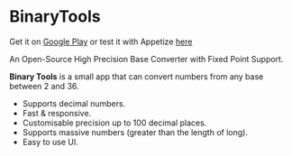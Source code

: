 # BinaryTools

Get it on [Google Play](https://play.google.com/store/apps/details?id=com.danielstone.binarytools) or test it with Appetize [here](https://appetize.io/embed/qzk2xppmw1wdyqxfucpg624uer?device=nexus5&scale=75&orientation=portrait&osVersion=7.1)

An Open-Source High Precision Base Converter with Fixed Point Support.

**Binary Tools** is a small app that can convert numbers from any base between 2 and 36. 

* Supports decimal numbers.
* Fast & responsive.
* Customisable precision up to 100 decimal places.
* Supports massive numbers (greater than the length of long).
* Easy to use UI.
